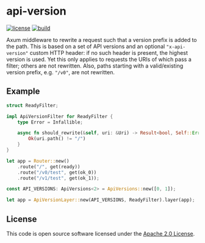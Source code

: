 # api-version

[![license][license-badge]][license-url]
[![build][build-badge]][build-url]

[license-badge]: https://img.shields.io/github/license/hseeberger/api-version
[license-url]: https://github.com/hseeberger/api-version/blob/main/LICENSE
[build-badge]: https://img.shields.io/github/actions/workflow/status/hseeberger/api-version/ci.yaml
[build-url]: https://github.com/hseeberger/api-version/actions/workflows/ci.yaml

Axum middleware to rewrite a request such that a version prefix is added to the path. This is based on a set of API versions and an optional `"x-api-version"` custom HTTP header: if no such header is present, the highest version is used. Yet this only applies to requests the URIs of which pass a filter; others are not rewritten. Also, paths starting with a valid/existing version prefix, e.g. `"/v0"`, are not rewritten.

## Example

```rust
struct ReadyFilter;

impl ApiVersionFilter for ReadyFilter {
    type Error = Infallible;

    async fn should_rewrite(&self, uri: &Uri) -> Result<bool, Self::Error> {
        Ok(uri.path() != "/")
    }
}

let app = Router::new()
    .route("/", get(ready))
    .route("/v0/test", get(ok_0))
    .route("/v1/test", get(ok_1));

const API_VERSIONS: ApiVersions<2> = ApiVersions::new([0, 1]);

let app = ApiVersionLayer::new(API_VERSIONS, ReadyFilter).layer(app);
```

## License ##

This code is open source software licensed under the [Apache 2.0 License](http://www.apache.org/licenses/LICENSE-2.0.html).
